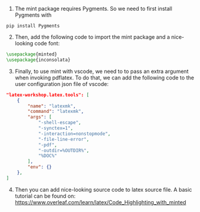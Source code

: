 1. The mint package requires Pygments. So we need to first install Pygments with 
```shell
pip install Pygments
```

2. Then, add the following code to import the mint package and a nice-looking code font:
```latex
\usepackage{minted}
\usepackage{inconsolata}
```

3. Finally, to use mint with vscode, we need to to pass an extra argument when invoking pdflatex. To do that, we can 
add the following code to the user configuration json file of vscode:
```json
"latex-workshop.latex.tools": [
    {
        "name": "latexmk",
        "command": "latexmk",
        "args": [
            "-shell-escape",
            "-synctex=1",
            "-interaction=nonstopmode",
            "-file-line-error",
            "-pdf",
            "-outdir=%OUTDIR%",
            "%DOC%"
        ],
        "env": {}
    },
]
```

4. Then you can add nice-looking source code to latex source file. A basic tutorial can be found on: https://www.overleaf.com/learn/latex/Code_Highlighting_with_minted